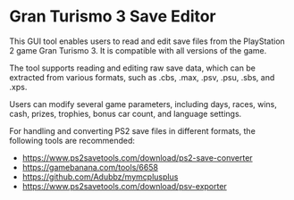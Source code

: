 # Gran Turismo 3 Save Editor
This GUI tool enables users to read and edit save files from the PlayStation 2 game Gran Turismo 3. It is compatible with all versions of the game.

The tool supports reading and editing raw save data, which can be extracted from various formats, such as .cbs, .max, .psv, .psu, .sbs, and .xps.

Users can modify several game parameters, including days, races, wins, cash, prizes, trophies, bonus car count, and language settings.

For handling and converting PS2 save files in different formats, the following tools are recommended:
- https://www.ps2savetools.com/download/ps2-save-converter
- https://gamebanana.com/tools/6658
- https://github.com/Adubbz/mymcplusplus
- https://www.ps2savetools.com/download/psv-exporter
